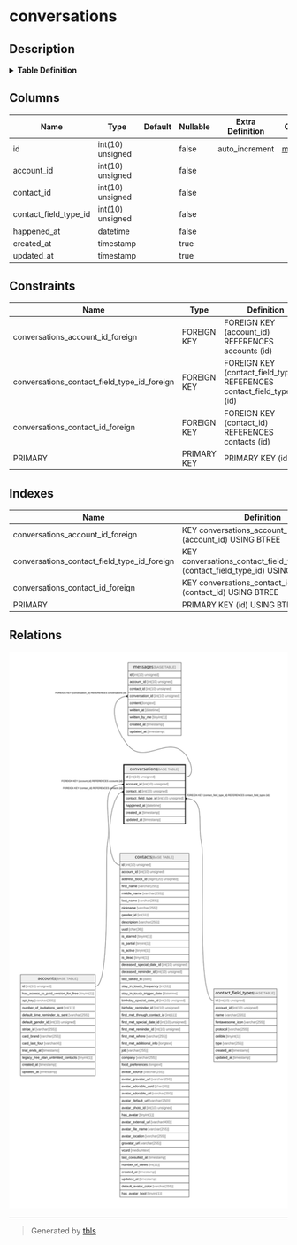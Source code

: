 # conversations

## Description

<details>
<summary><strong>Table Definition</strong></summary>

```sql
CREATE TABLE `conversations` (
  `id` int(10) unsigned NOT NULL AUTO_INCREMENT,
  `account_id` int(10) unsigned NOT NULL,
  `contact_id` int(10) unsigned NOT NULL,
  `contact_field_type_id` int(10) unsigned NOT NULL,
  `happened_at` datetime NOT NULL,
  `created_at` timestamp NULL DEFAULT NULL,
  `updated_at` timestamp NULL DEFAULT NULL,
  PRIMARY KEY (`id`),
  KEY `conversations_account_id_foreign` (`account_id`),
  KEY `conversations_contact_id_foreign` (`contact_id`),
  KEY `conversations_contact_field_type_id_foreign` (`contact_field_type_id`),
  CONSTRAINT `conversations_account_id_foreign` FOREIGN KEY (`account_id`) REFERENCES `accounts` (`id`) ON DELETE CASCADE,
  CONSTRAINT `conversations_contact_field_type_id_foreign` FOREIGN KEY (`contact_field_type_id`) REFERENCES `contact_field_types` (`id`) ON DELETE CASCADE,
  CONSTRAINT `conversations_contact_id_foreign` FOREIGN KEY (`contact_id`) REFERENCES `contacts` (`id`) ON DELETE CASCADE
) ENGINE=InnoDB DEFAULT CHARSET=utf8mb4 COLLATE=utf8mb4_unicode_ci
```

</details>

## Columns

| Name | Type | Default | Nullable | Extra Definition | Children | Parents | Comment |
| ---- | ---- | ------- | -------- | --------------- | -------- | ------- | ------- |
| id | int(10) unsigned |  | false | auto_increment | [messages](messages.md) |  |  |
| account_id | int(10) unsigned |  | false |  |  | [accounts](accounts.md) |  |
| contact_id | int(10) unsigned |  | false |  |  | [contacts](contacts.md) |  |
| contact_field_type_id | int(10) unsigned |  | false |  |  | [contact_field_types](contact_field_types.md) |  |
| happened_at | datetime |  | false |  |  |  |  |
| created_at | timestamp |  | true |  |  |  |  |
| updated_at | timestamp |  | true |  |  |  |  |

## Constraints

| Name | Type | Definition |
| ---- | ---- | ---------- |
| conversations_account_id_foreign | FOREIGN KEY | FOREIGN KEY (account_id) REFERENCES accounts (id) |
| conversations_contact_field_type_id_foreign | FOREIGN KEY | FOREIGN KEY (contact_field_type_id) REFERENCES contact_field_types (id) |
| conversations_contact_id_foreign | FOREIGN KEY | FOREIGN KEY (contact_id) REFERENCES contacts (id) |
| PRIMARY | PRIMARY KEY | PRIMARY KEY (id) |

## Indexes

| Name | Definition |
| ---- | ---------- |
| conversations_account_id_foreign | KEY conversations_account_id_foreign (account_id) USING BTREE |
| conversations_contact_field_type_id_foreign | KEY conversations_contact_field_type_id_foreign (contact_field_type_id) USING BTREE |
| conversations_contact_id_foreign | KEY conversations_contact_id_foreign (contact_id) USING BTREE |
| PRIMARY | PRIMARY KEY (id) USING BTREE |

## Relations

![er](conversations.svg)

---

> Generated by [tbls](https://github.com/k1LoW/tbls)
